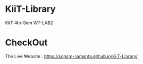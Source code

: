 # KiiT-Library
KiiT 4th-Sem WT-LAB2 
# CheckOut 
The Live Website : https://soham-samanta.github.io/KiiT-Library/
